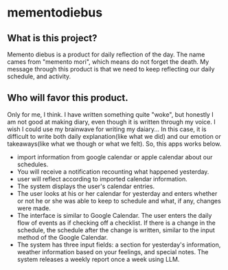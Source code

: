 # mementodiebus

## What is this project?
Memento diebus is a product for daily reflection of the day. The name cames from "memento mori", which means do not forget the death. My message through this product is that we need to keep reflecting our daily schedule, and activity.

## Who will favor this product.
Only for me, I think. I have written something quite "woke", but honestly I am not good at making diary, even though it is written through my voice. I wish I could use my brainwave for writing my daiary... In this case, it is difficult to write both daily explanation(like what we did) and our emotion or takeaways(like what we though or what we felt). So, this apps works below.
- import information from google calendar or apple calendar about our schedules.
- You will receive a notification recounting what happened yesterday.
- user will reflect according to imported calendar information.
- The system displays the user's calendar entries.
- The user looks at his or her calendar for yesterday and enters whether or not he or she was able to keep to schedule and what, if any, changes were made.
- The interface is similar to Google Calendar. The user enters the daily flow of events as if checking off a checklist. If there is a change in the schedule, the schedule after the change is written, similar to the input method of the Google Calendar.
- The system has three input fields: a section for yesterday's information, weather information based on your feelings, and special notes. 
The system releases a weekly report once a week using LLM.
